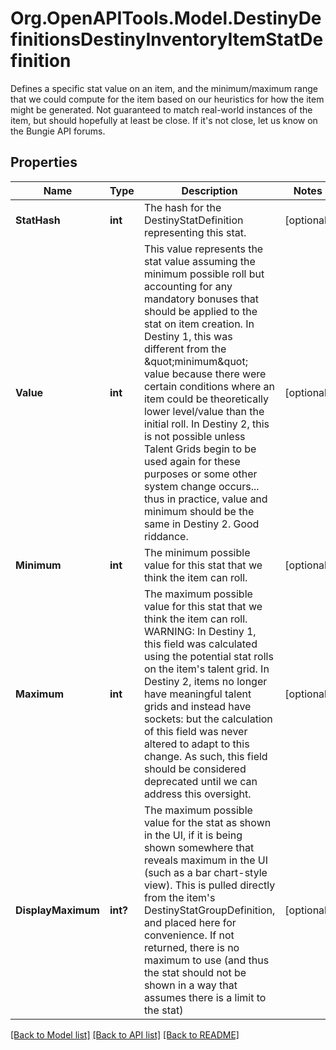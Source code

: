 # Org.OpenAPITools.Model.DestinyDefinitionsDestinyInventoryItemStatDefinition
Defines a specific stat value on an item, and the minimum/maximum range that we could compute for the item based on our heuristics for how the item might be generated.  Not guaranteed to match real-world instances of the item, but should hopefully at least be close. If it's not close, let us know on the Bungie API forums.

## Properties

Name | Type | Description | Notes
------------ | ------------- | ------------- | -------------
**StatHash** | **int** | The hash for the DestinyStatDefinition representing this stat. | [optional] 
**Value** | **int** | This value represents the stat value assuming the minimum possible roll but accounting for any mandatory bonuses that should be applied to the stat on item creation.  In Destiny 1, this was different from the \&quot;minimum\&quot; value because there were certain conditions where an item could be theoretically lower level/value than the initial roll.   In Destiny 2, this is not possible unless Talent Grids begin to be used again for these purposes or some other system change occurs... thus in practice, value and minimum should be the same in Destiny 2. Good riddance. | [optional] 
**Minimum** | **int** | The minimum possible value for this stat that we think the item can roll. | [optional] 
**Maximum** | **int** | The maximum possible value for this stat that we think the item can roll.  WARNING: In Destiny 1, this field was calculated using the potential stat rolls on the item&#39;s talent grid. In Destiny 2, items no longer have meaningful talent grids and instead have sockets: but the calculation of this field was never altered to adapt to this change. As such, this field should be considered deprecated until we can address this oversight. | [optional] 
**DisplayMaximum** | **int?** | The maximum possible value for the stat as shown in the UI, if it is being shown somewhere that reveals maximum in the UI (such as a bar chart-style view).  This is pulled directly from the item&#39;s DestinyStatGroupDefinition, and placed here for convenience.  If not returned, there is no maximum to use (and thus the stat should not be shown in a way that assumes there is a limit to the stat) | [optional] 

[[Back to Model list]](../README.md#documentation-for-models) [[Back to API list]](../README.md#documentation-for-api-endpoints) [[Back to README]](../README.md)

